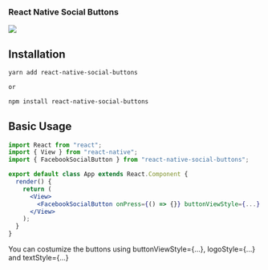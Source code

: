 ### React Native Social Buttons

<p>
<img src="https://github.com/virtumonde/react-native-social-buttons/blob/master/react-native-social-buttons-preview.png?raw=true" />
</p>


## Installation

```bash
yarn add react-native-social-buttons

or

npm install react-native-social-buttons
```

## Basic Usage

```jsx
import React from "react";
import { View } from "react-native";
import { FacebookSocialButton } from "react-native-social-buttons";

export default class App extends React.Component {
  render() {
    return (
      <View>
        <FacebookSocialButton onPress={() => {}} buttonViewStyle={...} logoStyle={...} textStyle={...} />
      </View>
    );
  }
}
```

You can costumize the buttons using buttonViewStyle={...}, logoStyle={...} and textStyle={...}
